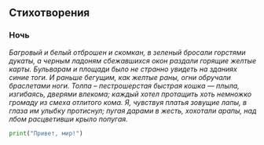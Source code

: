 ## Стихотворения
### Ночь
 
*Багровый и белый отброшен и скомкан,*
*в зеленый бросали горстями дукаты,*
*а черным ладоням сбежавшихся окон*
*раздали горящие желтые карты.*
*Бульварам и площади было не странно*
*увидеть на зданиях синие тоги.*
*И раньше бегущим, как желтые раны,*
*огни обручали браслетами ноги.*
*Толпа – пестрошерстая быстрая кошка —*
*плыла, изгибаясь, дверями влекома;*
*каждый хотел протащить хоть немножко*
*громаду из смеха отлитого кома.*
*Я, чувствуя платья зовущие лапы,*
*в глаза им улыбку протиснул; пугая*
*дарами в жесть, хохотали арапы,*
*над лбом расцветивши крыло попугая.*

```python
print("Привет, мир!")
```
